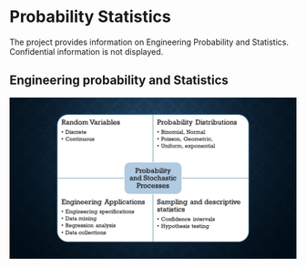 # Probability Statistics

The project provides information on Engineering Probability and Statistics. Confidential information is not displayed.

## Engineering probability and Statistics
![image](Probability.jpg)
